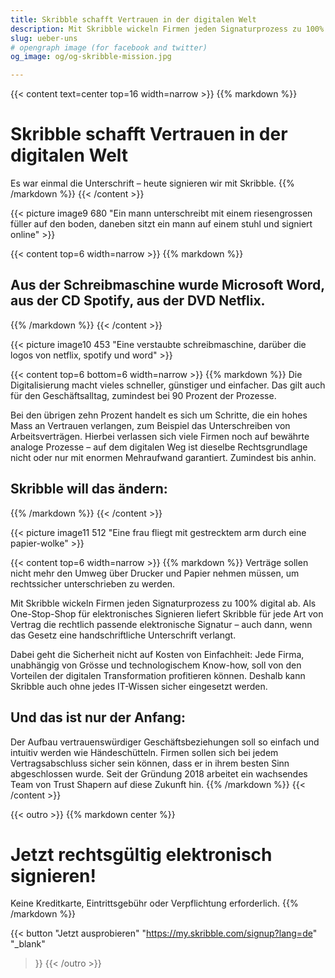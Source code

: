 ```yaml
---
title: Skribble schafft Vertrauen in der digitalen Welt
description: Mit Skribble wickeln Firmen jeden Signaturprozess zu 100% digital ab. Als One-Stop-Shop für elektronisches Signieren liefert Skribble für jede Art von Vertrag die rechtlich passende elektronische Signatur.
slug: ueber-uns
# opengraph image (for facebook and twitter)
og_image: og/og-skribble-mission.jpg

---
```


{{< content text=center top=16 width=narrow >}}
{{% markdown %}}
# Skribble schafft Vertrauen in der digitalen Welt
Es war einmal die Unterschrift &ndash; heute signieren wir mit Skribble.
{{% /markdown %}}
{{< /content >}}

{{< picture image9 680 "Ein mann unterschreibt mit einem riesengrossen füller auf den boden, daneben sitzt ein mann auf einem stuhl und signiert online" >}}

{{< content top=6 width=narrow >}}
{{% markdown %}}
## Aus der Schreibmaschine wurde Microsoft Word, aus der CD Spotify, aus der DVD Netflix.
{{% /markdown %}}
{{< /content >}}

{{< picture image10 453 "Eine verstaubte schreibmaschine, darüber die logos von netflix, spotify und word" >}}

{{< content top=6 bottom=6 width=narrow >}}
{{% markdown %}}
Die Digitalisierung macht vieles schneller, günstiger und einfacher. Das gilt auch für den Geschäftsalltag, zumindest bei 90 Prozent der Prozesse.

Bei den übrigen zehn Prozent handelt es sich um Schritte, die ein hohes Mass an Vertrauen verlangen, zum Beispiel das Unterschreiben von Arbeitsverträgen. Hierbei verlassen sich viele Firmen noch auf bewährte analoge Prozesse &ndash; auf dem digitalen Weg ist dieselbe Rechtsgrundlage nicht oder nur mit enormen Mehraufwand garantiert. Zumindest bis anhin.

## Skribble will das ändern:
{{% /markdown %}}
{{< /content >}}

{{< picture image11 512 "Eine frau fliegt mit gestrecktem arm durch eine papier-wolke" >}}

{{< content top=6 width=narrow >}}
{{% markdown %}}
Verträge sollen nicht mehr den Umweg über Drucker und Papier nehmen müssen, um rechtssicher unterschrieben zu werden.

Mit Skribble wickeln Firmen jeden Signaturprozess zu 100% digital ab. Als One-Stop-Shop für elektronisches Signieren liefert Skribble für jede Art von Vertrag die rechtlich passende elektronische Signatur – auch dann, wenn das Gesetz eine handschriftliche Unterschrift verlangt.  

Dabei geht die Sicherheit nicht auf Kosten von Einfachheit: Jede Firma, unabhängig von Grösse und technologischem Know-how, soll von den Vorteilen der digitalen Transformation profitieren können. Deshalb kann Skribble auch ohne jedes IT-Wissen sicher eingesetzt werden.

## Und das ist nur der Anfang:
Der Aufbau vertrauenswürdiger Geschäftsbeziehungen soll so einfach und intuitiv werden wie Händeschütteln. Firmen sollen sich bei jedem Vertragsabschluss sicher sein können, dass er in ihrem besten Sinn abgeschlossen wurde. Seit der Gründung 2018 arbeitet ein wachsendes Team von Trust Shapern auf diese Zukunft hin.
{{% /markdown %}}
{{< /content >}}

[//]: # (--------------------------------------------------------------------------------------------------------------)

{{< outro   >}}
{{% markdown center %}}
# Jetzt rechtsgültig elektronisch signieren!
Keine Kreditkarte, Eintrittsgebühr oder
Verpflichtung erforderlich.
{{% /markdown %}}

{{< button
  "Jetzt ausprobieren"
  "https://my.skribble.com/signup?lang=de"
  "_blank"
>}}
{{< /outro >}}

